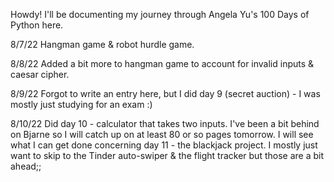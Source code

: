 Howdy! I'll be documenting my journey through Angela Yu's 100 Days of Python here.

8/7/22
Hangman game & robot hurdle game.

8/8/22
Added a bit more to hangman game to account for invalid inputs & caesar cipher.

8/9/22
Forgot to write an entry here, but I did day 9 (secret auction) - I was mostly just studying for an exam :)

8/10/22
Did day 10 - calculator that takes two inputs. I've been a bit behind on Bjarne so I will catch up on at least 80 or so pages tomorrow. I will see what I can get done concerning day 11 - the blackjack project. I mostly just want to skip to the Tinder auto-swiper & the flight tracker but those are a bit ahead;;
